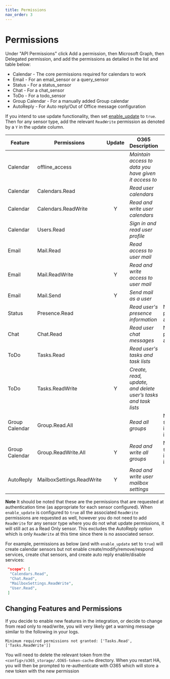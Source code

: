 ```yaml
---
title: Permissions
nav_order: 3
---
```


# Permissions

Under "API Permissions" click Add a permission, then Microsoft Graph, then Delegated permission, and add the permissions as detailed in the list and table below:
  * Calendar - The core permissions required for calendars to work
  * Email - For an email_sensor or a query_sensor
  * Status - For a status_sensor
  * Chat - For a chat_sensor
  * ToDo - For a todo_sensor
  * Group Calendar - For a manually added Group calendar
  * AutoReply - For Auto reply/Out of Office message configuration

  If you intend to use update functionality, then set [enable_update](./installation_and_configuration.md#configuration_variables) to `true`. Then for any sensor type, add the relevant `ReadWrite` permission as denoted by a `Y` in the update column.
   

   | Feature  | Permissions           | Update | O365 Description                      | Notes |
   |----------|-----------------------|:------:|---------------------------------------|-------|
   | Calendar | offline_access        |   | *Maintain access to data you have given it access to* |       |
   | Calendar | Calendars.Read        |   | *Read user calendars*  |       |
   | Calendar | Calendars.ReadWrite   | Y | *Read and write user calendars* |       |
   | Calendar | Users.Read            |   | *Sign in and read user profile* |       |
   | Email    | Mail.Read             |   | *Read access to user mail* |       |
   | Email    | Mail.ReadWrite        | Y | *Read and write access to user mail* |       |
   | Email    | Mail.Send             | Y | *Send mail as a user* |       |
   | Status   | Presence.Read         |   | *Read user's presence information* | Not for personal accounts |
   | Chat     | Chat.Read             |   | *Read user chat messages* | Not for personal accounts |
   | ToDo     | Tasks.Read            |   | *Read user's tasks and task lists* |       |
   | ToDo     | Tasks.ReadWrite       | Y | *Create, read, update, and delete user’s tasks and task lists* |   |
   | Group Calendar | Group.Read.All  |   | *Read all groups* | Not supported in legacy installs |
   | Group Calendar | Group.ReadWrite.All | Y | *Read and write all groups* | Not supported in legacy installs |
   | AutoReply | MailboxSettings.ReadWrite | Y | *Read and write user mailbox settings* |       |
   
**Note** It should be noted that these are the permissions that are requested at authentication time (as appropriate for each sensor configured). When `enable_update` is configured to `true` all the associated `ReadWrite` permissions are requested as well, however you do not need to add `ReadWrite` for any sensor type where you do not what update permissions, it will still act as a Read Only sensor. This excludes the AutoReply option which is only `ReadWrite` at this time since there is no associated sensor.

For example, permissions as below (and with `enable_update` set to `true`) will create calendar sensors but not enable create/modify/remove/respond services, create chat sensors, and create auto reply enable/disable services:
```json
 "scope": [
  "Calendars.Read",
  "Chat.Read",
  "MailboxSettings.ReadWrite",
  "User.Read",
 ]
```

## Changing Features and Permissions
If you decide to enable new features in the integration, or decide to change from read only to read/write, you will very likely get a warning message similar to the following in your logs.

`Minimum required permissions not granted: ['Tasks.Read', ['Tasks.ReadWrite']]`

You will need to delete the relevant token from the `<config>/o365_storage/.O365-token-cache` directory. When you restart HA, you will then be prompted to re-authenticate with O365 which will store a new token with the new permission
